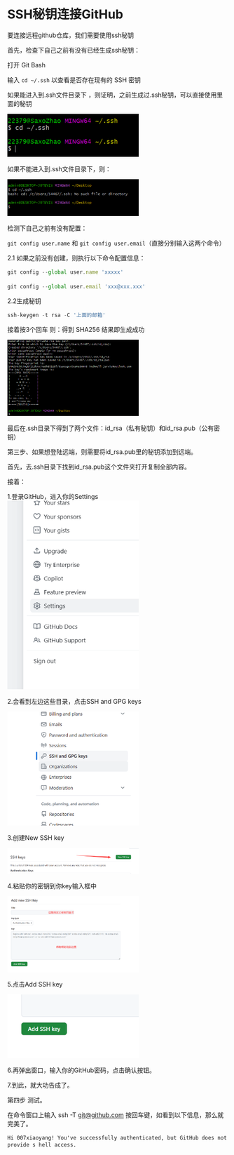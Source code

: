 # SSH秘钥连接GitHub

要连接远程github仓库，我们需要使用ssh秘钥

首先，检查下自己之前有没有已经生成ssh秘钥：

打开 Git Bash

输入 ``` cd ~/.ssh ``` 以查看是否存在现有的 SSH 密钥

如果能进入到.ssh文件目录下 ，则证明，之前生成过.ssh秘钥，可以直接使用里面的秘钥  

  <img src="./SSH秘钥连接GitHub/{7D7D99C5-7AA8-4a06-BA3B-99BB063F1E9B}.png" alt="My Avatar" width="300">

如果不能进入到.ssh文件目录下，则：  

<img src="./SSH秘钥连接GitHub/ec0327a247882e8910b3aa7f8052f233.png" alt="My Avatar" width="300">

检测下自己之前有没有配置：

```git config user.name``` 和 ```git config user.email```（直接分别输入这两个命令）

2.1 如果之前没有创建，则执行以下命令配置信息：

``` javascript
git config --global user.name 'xxxxx'

git config --global user.email 'xxx@xxx.xxx'
```

2.2生成秘钥
``` javascript
ssh-keygen -t rsa -C '上面的邮箱'
```

接着按3个回车 则：得到 SHA256 结果即生成成功

<img src="./SSH秘钥连接GitHub/fa31b93155c434842bd19ca6682c3ae5.png" alt="My Avatar" width="300">


最后在.ssh目录下得到了两个文件：id_rsa（私有秘钥）和id_rsa.pub（公有密钥）

第三步、如果想登陆远端，则需要将id_rsa.pub里的秘钥添加到远端。

首先，去.ssh目录下找到id_rsa.pub这个文件夹打开复制全部内容。

接着：

1.登录GitHub，进入你的Settings  
<img src="./SSH秘钥连接GitHub/4f654c0cc3caf4a01fb7b51c7f7c139c.png" alt="My Avatar" width="300">

2.会看到左边这些目录，点击SSH and GPG keys    

<img src="./SSH秘钥连接GitHub/0a148dc911e4462dc22572052a080430.png" alt="My Avatar" width="300">

3.创建New SSH key   

<img src="./SSH秘钥连接GitHub/4a63aae02355db5069ce40c039ffe0e0.png" alt="My Avatar" width="300">

4.粘贴你的密钥到你key输入框中  

<img src="./SSH秘钥连接GitHub/5f60329393b13d945118cb7355ed68a0.png" alt="My Avatar" width="300">

5.点击Add SSH key 

<img src="./SSH秘钥连接GitHub/db4c454a99449734d918f4951c3ac667.png" alt="My Avatar" width="300">

6.再弹出窗口，输入你的GitHub密码，点击确认按钮。

7.到此，就大功告成了。

第四步 测试。

在命令窗口上输入 ssh -T git@github.com 按回车键，如看到以下信息，那么就完美了。

```
Hi 007xiaoyang! You've successfully authenticated, but GitHub does not provide s hell access.
```

